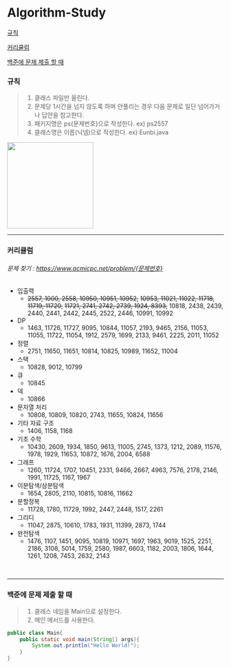 # Algorithm-Study

[규칙](#규칙)

[커리큘럼](#커리큘럼)

[백준에 문제 제출 할 때](#백준에-문제-제출-할-때)

### 규칙
> 1. 클래스 파일만 올린다.
> 2. 문제당 1시간을 넘지 않도록 하며 안풀리는 경우 다음 문제로 일단 넘어가거나 답안을 참고한다.
> 3. 패키지명은 ps{문제번호}으로 작성한다. ex) ps2557
> 4. 클래스명은 이름(닉넴)으로 작성한다. ex) Eunbi.java

<img src="https://user-images.githubusercontent.com/78071935/167543165-c380d3a4-3a8e-4fc0-bf2a-f9a07043f9e9.png" height="200"/>

<br>

-----------


### 커리큘럼
###### 문제 찾기 : https://www.acmicpc.net/problem/{문제번호}
- 입출력 
  - ~~2557, 1000, 2558, 10950, 10951, 10952,~~ ~~10953, 11021, 11022, 11718, 11719, 11720,~~ ~~11721, 2741, 2742, 2739, 1924, 8393,~~ 10818, 2438, 2439, 2440, 2441, 2442, 2445, 2522, 2446, 10991, 10992
- DP 
  - 1463, 11726, 11727, 9095, 10844, 11057, 2193, 9465, 2156, 11053, 11055, 11722, 11054, 1912, 2579, 1699, 2133, 9461, 2225, 2011, 11052
- 정렬 
  - 2751, 11650, 11651, 10814, 10825, 10989, 11652, 11004
- 스택 
  - 10828, 9012, 10799
- 큐 
  - 10845
- 덱 
  - 10866
- 문자열 처리 
  - 10808, 10809, 10820, 2743, 11655, 10824, 11656
- 기타 자료 구조 
  - 1406, 1158, 1168
- 기초 수학 
  - 10430, 2609, 1934, 1850, 9613, 11005, 2745, 1373, 1212, 2089, 11576, 1978, 1929, 11653, 10872, 1676, 2004, 6588  
- 그래프
  - 1260, 11724, 1707, 10451, 2331, 9466, 2667, 4963, 7576, 2178, 2146, 1991, 11725, 1167, 1967
- 이분탐색/삼분탐색 
  - 1654, 2805, 2110, 10815, 10816, 11662
- 분할정복 
  - 11728, 1780, 11729, 1992, 2447, 2448, 1517, 2261
- 그리디 
  - 11047, 2875, 10610, 1783, 1931, 11399, 2873, 1744 
- 완전탐색
  - 1476, 1107, 1451, 9095, 10819, 10971, 1697, 1963, 9019, 1525, 2251, 2186, 3108, 5014, 1759, 2580, 1987, 6603, 1182, 2003, 1806, 1644, 1261, 1208, 7453, 2632, 2143

<br>

-------

### 백준에 문제 제출 할 때
> 1. 클래스 네임을 Main으로 설정한다.
> 2. 메인 메서드를 사용한다. 
```java
public class Main{
    public static void main(String[] args){
        System.out.println("Hello World!");
    }
}
```

